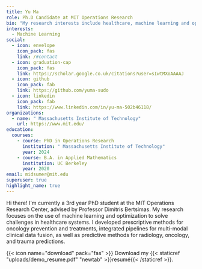 ```yaml
---
title: Yu Ma
role: Ph.D Candidate at MIT Operations Research
bio: "My research interests include healthcare, machine learning and optimization. "
interests:
  - Machine Learning
social:
  - icon: envelope
    icon_pack: fas
    link: /#contact
  - icon: graduation-cap
    icon_pack: fas
    link: https://scholar.google.co.uk/citations?user=sIwtMXoAAAAJ
  - icon: github
    icon_pack: fab
    link: https://github.com/yuma-sudo
  - icon: linkedin
    icon_pack: fab
    link: https://www.linkedin.com/in/yu-ma-502b46118/
organizations:
  - name: " Massachusetts Institute of Technology"
    url: https://www.mit.edu/
education:
  courses:
    - course: PhD in Operations Research
      institution: " Massachusetts Institute of Technology"
      year: 2024
    - course: B.A. in Applied Mathematics
      institution: UC Berkeley
      year: 2020
email: midsumer@mit.edu
superuser: true
highlight_name: true
---
```

Hi there! I'm currently a 3rd year PhD student at the MIT Operations Research Center, advised by Professor Dimitris Bertsimas. My research focuses on the use of machine learning and optimization to solve challenges in healthcare systems. I developed prescriptive methods for oncology prevention and treatments, integrated pipelines for multi-modal clinical data fusion, as well as predictive methods for radiology, oncology, and trauma predictions.

{{< icon name="download" pack="fas" >}} Download my {{< staticref "uploads/demo_resume.pdf" "newtab" >}}resumé{{< /staticref >}}.